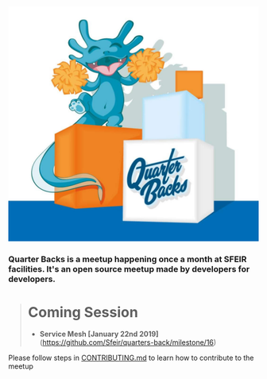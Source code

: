 <!-- ### Archived 
### External Events
- [Hashicorp User Group Meetup HUG](https://github.com/Sfeir/quarters-back/milestone/1000) *reported...*
### Touchdowns
- [May 2nd 2017](https://github.com/Sfeir/quarters-back/releases/tag/qb-20170502) *released*
- [June 6th 2017](https://github.com/Sfeir/quarters-back/releases/tag/qb-20170606) *released*
- [July 4th 2017](https://github.com/Sfeir/quarters-back/releases/tag/untagged-0de37cfd7faeec7fb839) *CANCELLED*
- [September 5th 2017](https://github.com/Sfeir/quarters-back/releases/tag/qb-20170912) *released on September 12th*
- [October 17th 2017](https://github.com/Sfeir/quarters-back/milestone/5) *confirmed*
- [November 14th 2017](https://github.com/Sfeir/quarters-back/milestone/6) 
- Server Side Javascript [February 9th 2018](https://github.com/Sfeir/quarters-back/milestone/8)
- Happy Birthday Quarter Backs [May 22nd 2018](https://github.com/Sfeir/quarters-back/milestone/11) 
- **Cloud Native Applications** [Tuesday July 10th 2018](https://github.com/Sfeir/quarters-back/milestone/12) 
![gcp logo](assets/gcp-logo.png)
> - **Nuts and Bolts** [August 21st 2018](https://github.com/Sfeir/quarters-back/milestone/15) - [Register](https://sfeir.facebook.com/events/1864748226915116/)
> - **Kotlin** [September 11th 2018](https://github.com/Sfeir/quarters-back/milestone/13) - [Register](https://sfeir.facebook.com/events/271065980146745/)
> - **Google Container Tools** with **David Gageot** from *Google* [October 23rd 2018](https://github.com/Sfeir/quarters-back/milestone/17) - [Register](https://sfeir.facebook.com/events/240865906547736/)
-->
![logo quarters back 2018](assets/jean-cloud.jpg)

### Quarter Backs is a meetup happening once a month at SFEIR facilities. It's an open source meetup made by developers for developers.

> # Coming Session
> - **Service Mesh [January 22nd 2019]**(https://github.com/Sfeir/quarters-back/milestone/16)

Please follow steps in [CONTRIBUTING.md](CONTRIBUTING.md) to learn how to contribute to the meetup
